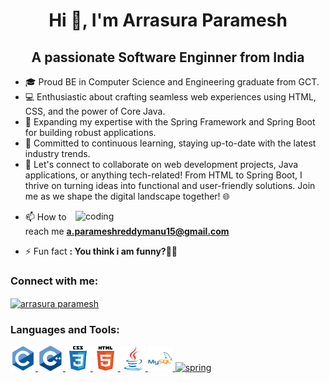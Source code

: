 <h1 align="center">Hi 👋, I'm Arrasura Paramesh</h1>
<h2 align="center">A passionate Software Enginner from India<br></h2>


- 🎓 Proud BE in Computer Science and Engineering graduate from GCT.
- 💻 Enthusiastic about crafting seamless web experiences using HTML, CSS, and the power of Core Java.
- 🌱 Expanding my expertise with the Spring Framework and Spring Boot for building robust applications.
- 🚀 Committed to continuous learning, staying up-to-date with the latest industry trends.
- 🔗 Let's connect to collaborate on web development projects, Java applications, or anything tech-related!
 From HTML to Spring Boot, I thrive on turning ideas into functional and user-friendly solutions. Join me as we shape the digital landscape together! 🌐



<img align="right" alt="coding" width="400" src="https://user-images.githubusercontent.com/55389276/140866485-8fb1c876-9a8f-4d6a-98dc-08c4981eaf70.gif">

- 📫 How to reach me **a.parameshreddymanu15@gmail.com**

- ⚡ Fun fact **: You think i am funny?🫣😂**

<h3 align="left">Connect with me:</h3>
<p align="left">
<a href="https://linkedin.com/in/arrasura paramesh" target="blank"><img align="center" src="https://raw.githubusercontent.com/rahuldkjain/github-profile-readme-generator/master/src/images/icons/Social/linked-in-alt.svg" alt="arrasura paramesh" height="30" width="40" /></a>
</p>

<h3 align="left">Languages and Tools:</h3>
<p align="left"> <a href="https://www.cprogramming.com/" target="_blank" rel="noreferrer"> <img src="https://raw.githubusercontent.com/devicons/devicon/master/icons/c/c-original.svg" alt="c" width="40" height="40"/> </a> <a href="https://www.w3schools.com/cpp/" target="_blank" rel="noreferrer"> <img src="https://raw.githubusercontent.com/devicons/devicon/master/icons/cplusplus/cplusplus-original.svg" alt="cplusplus" width="40" height="40"/> </a> <a href="https://www.w3schools.com/css/" target="_blank" rel="noreferrer"> <img src="https://raw.githubusercontent.com/devicons/devicon/master/icons/css3/css3-original-wordmark.svg" alt="css3" width="40" height="40"/> </a> <a href="https://www.w3.org/html/" target="_blank" rel="noreferrer"> <img src="https://raw.githubusercontent.com/devicons/devicon/master/icons/html5/html5-original-wordmark.svg" alt="html5" width="40" height="40"/> </a> <a href="https://www.java.com" target="_blank" rel="noreferrer"> <img src="https://raw.githubusercontent.com/devicons/devicon/master/icons/java/java-original.svg" alt="java" width="40" height="40"/> </a> <a href="https://www.mysql.com/" target="_blank" rel="noreferrer"> <img src="https://raw.githubusercontent.com/devicons/devicon/master/icons/mysql/mysql-original-wordmark.svg" alt="mysql" width="40" height="40"/> </a> <a href="https://spring.io/" target="_blank" rel="noreferrer"> <img src="https://www.vectorlogo.zone/logos/springio/springio-icon.svg" alt="spring" width="40" height="40"/> </a> </p>


